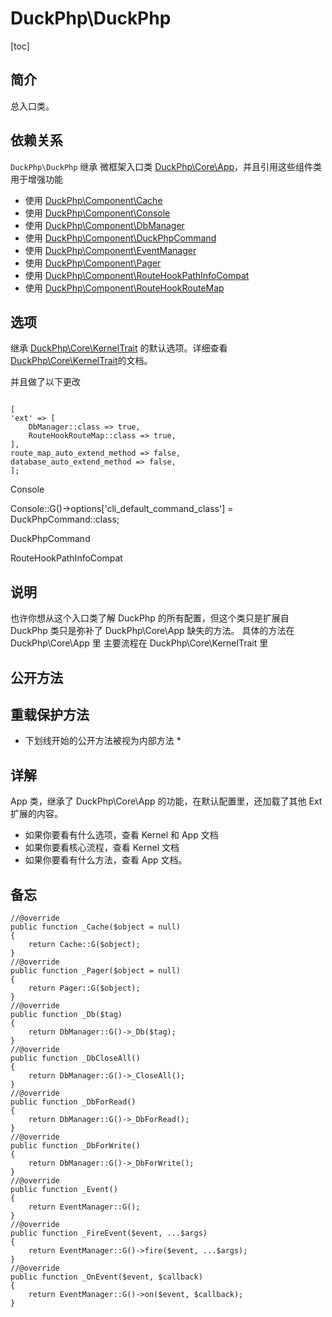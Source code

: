 # DuckPhp\DuckPhp
[toc]

## 简介
总入口类。
## 依赖关系
`DuckPhp\DuckPhp` 继承 微框架入口类 [DuckPhp\Core\App](Core-App.md)，并且引用这些组件类用于增强功能
- 使用 [DuckPhp\Component\Cache](Component-Cache.md)
- 使用 [DuckPhp\Component\Console](Component-Console.md)
- 使用 [DuckPhp\Component\DbManager](Component-DbManager.md)
- 使用 [DuckPhp\Component\DuckPhpCommand](Component-DuckPhpCommand.md)
- 使用 [DuckPhp\Component\EventManager](Component-EventManager.md)
- 使用 [DuckPhp\Component\Pager](Component-Pager.md)
- 使用 [DuckPhp\Component\RouteHookPathInfoCompat](Component-RouteHookPathInfoCompat.md)
- 使用 [DuckPhp\Component\RouteHookRouteMap](Component-RouteHookRouteMap.md)

## 选项

继承 [DuckPhp\Core\KernelTrait](Core-Trait.md) 的默认选项。详细查看 [DuckPhp\Core\KernelTrait](Core-Trait.md)的文档。

并且做了以下更改

```

[
'ext' => [
    DbManager::class => true,
    RouteHookRouteMap::class => true,
],
route_map_auto_extend_method => false,
database_auto_extend_method => false,
];
```
Console

Console::G()->options['cli_default_command_class'] = DuckPhpCommand::class;



DuckPhpCommand

RouteHookPathInfoCompat


## 说明
也许你想从这个入口类了解 DuckPhp 的所有配置，但这个类只是扩展自
DuckPhp 类只是弥补了 DuckPhp\Core\App 缺失的方法。
具体的方法在 DuckPhp\Core\App 里
主要流程在 DuckPhp\Core\KernelTrait 里

## 公开方法



## 重载保护方法

* 下划线开始的公开方法被视为内部方法 *


## 详解

App 类，继承了 DuckPhp\Core\App 的功能，在默认配置里，还加载了其他 Ext 扩展的内容。


+ 如果你要看有什么选项，查看  Kernel 和 App  文档
+ 如果你要看核心流程，查看  Kernel  文档
+ 如果你要看有什么方法，查看 App 文档。

## 备忘
    //@override
    public function _Cache($object = null)
    {
        return Cache::G($object);
    }
    //@override
    public function _Pager($object = null)
    {
        return Pager::G($object);
    }
    //@override
    public function _Db($tag)
    {
        return DbManager::G()->_Db($tag);
    }
    //@override
    public function _DbCloseAll()
    {
        return DbManager::G()->_CloseAll();
    }
    //@override
    public function _DbForRead()
    {
        return DbManager::G()->_DbForRead();
    }
    //@override
    public function _DbForWrite()
    {
        return DbManager::G()->_DbForWrite();
    }
    //@override
    public function _Event()
    {
        return EventManager::G();
    }
    //@override
    public function _FireEvent($event, ...$args)
    {
        return EventManager::G()->fire($event, ...$args);
    }
    //@override
    public function _OnEvent($event, $callback)
    {
        return EventManager::G()->on($event, $callback);
    }

